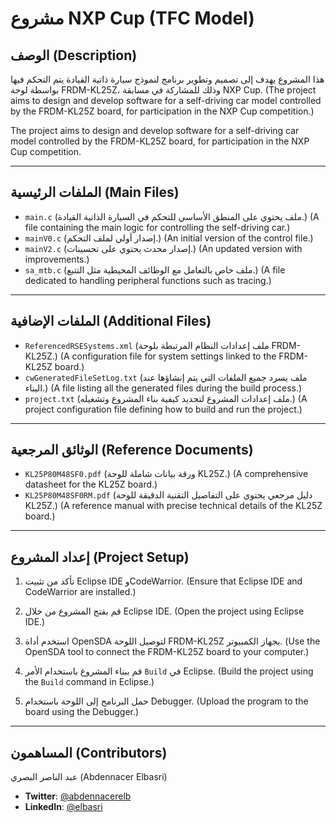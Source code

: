
# مشروع NXP Cup (TFC Model)

## الوصف (Description)

هذا المشروع يهدف إلى تصميم وتطوير برنامج لنموذج سيارة ذاتية القيادة يتم التحكم فيها بواسطة لوحة FRDM-KL25Z، وذلك للمشاركة في مسابقة NXP Cup. 
(The project aims to design and develop software for a self-driving car model controlled by the FRDM-KL25Z board, for participation in the NXP Cup competition.)

The project aims to design and develop software for a self-driving car model controlled by the FRDM-KL25Z board, for participation in the NXP Cup competition.

---

## الملفات الرئيسية (Main Files)

- `main.c` (ملف يحتوي على المنطق الأساسي للتحكم في السيارة الذاتية القيادة.)
  (A file containing the main logic for controlling the self-driving car.)
- `mainV0.c` (إصدار أولي لملف التحكم.)
  (An initial version of the control file.)
- `mainV2.c` (إصدار محدث يحتوي على تحسينات.)
  (An updated version with improvements.)
- `sa_mtb.c` (ملف خاص بالتعامل مع الوظائف المحيطية مثل التتبع.)
  (A file dedicated to handling peripheral functions such as tracing.)

---

## الملفات الإضافية (Additional Files)

- `ReferencedRSESystems.xml` (ملف إعدادات النظام المرتبطة بلوحة FRDM-KL25Z.)
  (A configuration file for system settings linked to the FRDM-KL25Z board.)
- `cwGeneratedFileSetLog.txt` (ملف يسرد جميع الملفات التي يتم إنشاؤها عند البناء.)
  (A file listing all the generated files during the build process.)
- `project.txt` (ملف إعدادات المشروع لتحديد كيفية بناء المشروع وتشغيله.)
  (A project configuration file defining how to build and run the project.)

---

## الوثائق المرجعية (Reference Documents)

- `KL25P80M48SF0.pdf` (ورقة بيانات شاملة للوحة KL25Z.)
  (A comprehensive datasheet for the KL25Z board.)
- `KL25P80M48SF0RM.pdf` (دليل مرجعي يحتوي على التفاصيل التقنية الدقيقة للوحة KL25Z.)
  (A reference manual with precise technical details of the KL25Z board.)

---

## إعداد المشروع (Project Setup)

1. تأكد من تثبيت Eclipse IDE وCodeWarrior.
   (Ensure that Eclipse IDE and CodeWarrior are installed.)

2. قم بفتح المشروع من خلال Eclipse IDE.
   (Open the project using Eclipse IDE.)

3. استخدم أداة OpenSDA لتوصيل اللوحة FRDM-KL25Z بجهاز الكمبيوتر.
   (Use the OpenSDA tool to connect the FRDM-KL25Z board to your computer.)

4. قم ببناء المشروع باستخدام الأمر `Build` في Eclipse.
   (Build the project using the `Build` command in Eclipse.)

5. حمل البرنامج إلى اللوحة باستخدام Debugger.
   (Upload the program to the board using the Debugger.)

---

## المساهمون (Contributors)
عبد الناصر البصري (Abdennacer Elbasri)
- **Twitter**: [@abdennacerelb](https://twitter.com/abdennacerelb)  
- **LinkedIn**: [@elbasri](https://linkedin.com/in/elbasri)  

